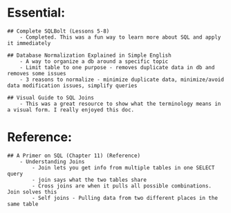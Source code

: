 # Essential:
    ## Complete SQLBolt (Lessons 5-8) 
        - Completed. This was a fun way to learn more about SQL and apply it immediately
        
    ## Database Normalization Explained in Simple English 
        - A way to organize a db around a specific topic
        - Limit table to one purpose - removes duplicate data in db and removes some issues
        - 3 reasons to normalize - minimize duplicate data, minimize/avoid data modification issues, simplify queries

    ## Visual Guide to SQL Joins
        - This was a great resource to show what the terminology means in a visual form. I really enjoyed this doc.
 
# Reference:
    ## A Primer on SQL (Chapter 11) (Reference)
        - Understanding Joins
            - Join lets you get info from multiple tables in one SELECT query
            - join says what the two tables share
            - Cross joins are when it pulls all possible combinations. Join solves this
            - Self joins - Pulling data from two different places in the same table
